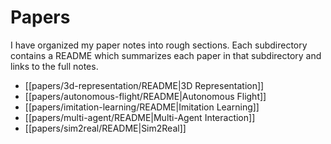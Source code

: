 # Papers

I have organized my paper notes into rough sections. Each subdirectory contains a README which summarizes each paper in that subdirectory and links to the full notes.

- [[papers/3d-representation/README|3D Representation]]
- [[papers/autonomous-flight/README|Autonomous Flight]]
- [[papers/imitation-learning/README|Imitation Learning]]
- [[papers/multi-agent/README|Multi-Agent Interaction]]
- [[papers/sim2real/README|Sim2Real]]

